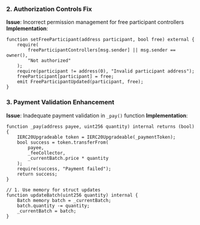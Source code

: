 ### 2. Authorization Controls Fix
**Issue**: Incorrect permission management for free participant controllers
**Implementation**:
```solidity
function setFreeParticipant(address participant, bool free) external {
    require(
        freeParticipantControllers[msg.sender] || msg.sender == owner(),
        "Not authorized"
    );
    require(participant != address(0), "Invalid participant address");
    freeParticipant[participant] = free;
    emit FreeParticipantUpdated(participant, free);
}
```

### 3. Payment Validation Enhancement
**Issue**: Inadequate payment validation in `_pay()` function
**Implementation**:
```solidity
function _pay(address payee, uint256 quantity) internal returns (bool) {
    IERC20Upgradeable token = IERC20Upgradeable(_paymentToken);
    bool success = token.transferFrom(
        payee,
        _feeCollector,
        _currentBatch.price * quantity
    );
    require(success, "Payment failed");
    return success;
}
```

```solidity
// 1. Use memory for struct updates
function updateBatch(uint256 quantity) internal {
    Batch memory batch = _currentBatch;
    batch.quantity -= quantity;
    _currentBatch = batch;
}